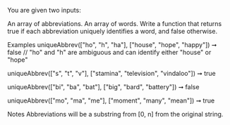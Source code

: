 You are given two inputs:

An array of abbreviations.
An array of words.
Write a function that returns true if each abbreviation uniquely identifies a word, and false otherwise.

Examples
uniqueAbbrev(["ho", "h", "ha"], ["house", "hope", "happy"]) ➞ false
// "ho" and "h" are ambiguous and can identify either "house" or "hope"

uniqueAbbrev(["s", "t", "v"], ["stamina", "television", "vindaloo"]) ➞ true

uniqueAbbrev(["bi", "ba", "bat"], ["big", "bard", "battery"]) ➞ false

uniqueAbbrev(["mo", "ma", "me"], ["moment", "many", "mean"]) ➞ true

Notes
Abbreviations will be a substring from [0, n] from the original string.